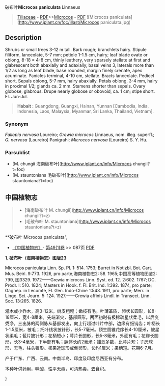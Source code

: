 破布叶**Microcos paniculata** Linnaeus

> [Tiliaceae](http://www.iplant.cn/info/Tiliaceae?t=foc) - [PDF](http://www.iplant.cn/foc/pdf/Tiliaceae.pdf)>>[Microcos](http://www.iplant.cn/info/Microcos?t=foc) - [PDF](http://www.iplant.cn/foc/pdf/Microcos.pdf)
![Microcos paniculata](http://www.iplant.cn/foc/illast/Microcos paniculata.jpg)

## Description

Shrubs or small trees 3-12 m tall. Bark rough; branchlets hairy. Stipule filiform, lanceolate, 5-7 mm; petiole 1-1.5 cm, hairy; leaf blade ovate or oblong, 8-18 × 4-8 cm, thinly leathery, very sparsely stellate at first and glabrescent both abaxially and adaxially, basal veins 3, laterals more than 1/2 as long as leaf blade, base rounded, margin finely crenate, apex acuminate. Panicles terminal, 4-10 cm, stellate. Bracts lanceolate. Pedicel short. Sepals oblong, 5-7 mm, hairy abaxially. Petals oblong, 3-4 mm, hairy in proximal 1/2; glands ca. 2 mm. Stamens shorter than sepals. Ovary globose, glabrous. Drupe nearly globose or obovoid, ca. 1 cm; stipe short. Fl. Jun-Jul.

> **Habait** : 
> Guangdong, Guangxi, Hainan, Yunnan [Cambodia, India, Indonesia, Laos, Malaysia, Myanmar, Sri Lanka, Thailand, Vietnam].

### Synonym
*Fallopia nervosa* Loureiro; *Grewia microcos* Linnaeus, nom. illeg. superfl.; *G. nervosa* (Loureiro) Panigrahi; *Microcos nervosa* (Loureiro) S. Y. Hu.

### Parsublist

* [M.  chungii  海南破布叶](http://www.iplant.cn/info/Microcos chungii?t=foc)
* [M.  stauntoniana  毛破布叶](http://www.iplant.cn/info/Microcos stauntoniana?t=foc)

## 中国植物志

> * [海南破布叶  M.  chungii](http://www.iplant.cn/info/Microcos chungii?t=z)
> * [毛破布叶  M.  stauntoniana](http://www.iplant.cn/info/Microcos stauntoniana?t=z)

**破布叶 Microcos paniculata",

* [《中国植物志》](http://www.iplant.cn/frps)- [第49(1)卷](http://www.iplant.cn/frps/vol/49(1)) >> 087页 [PDF](http://www.iplant.cn/frps/pdf/49(1)/087.PDF)

**1. 破布叶（海南植物志）图版23**

Microcos paniculata Linn. Sp. Pl. 1: 514. 1753; Burret in Notizbl. Bot. Cart. Mus. Beirl. 9:773. 1926, pro parte;海南植物志2: 58. 1965;中国高等植物图鉴2: 799, 图3329. 1972——Grewia microcos Linn. Syst. ed. 12. 2:602. 1767; DC. Prodr. l: 510. 1824; Masters in Hook. f. Fl. Brit. Ind. 1:392. 1874, pro parte; Gagnep. in Lecomte, Fl. Gen. Indo-Chine 1:543. 1911, pro parte; Merr. in Lingo. Sci. Journ. 5: 124. 1927.——Grewia affinis Lindl. in Transect. Linn. Soc. 13:265. 1826.

灌木或小乔木，高3-12米，树皮粗糙；嫩枝有毛。叶薄革质，卵状长圆形，长8-18厘米，宽4-8厘米，先端渐尖，基部圆形，两面初时有极稀疏星状柔毛，以后变秃净，三出脉的两侧脉从基部发出，向上行超过叶片中部，边缘有细钝齿；叶柄长1-1.5厘米，被毛；托叶线状披针形，长5-7毫米。顶生圆锥花序长4-10厘米，被星状柔毛；苞片披针形；花柄短小；萼片长圆形，长5-8毫米，外面有毛；花瓣长圆形，长3-4毫米，下半部有毛；腺体长约2毫米；雄蕊多数，比萼片短；子房球形，无毛，柱头锥形。核果近球形或倒卵形，长约1厘米；果柄短。花期6-7月。

产于广东、广西、云南。中南半岛、印度及印度尼西亚有分布。

本种叶供药用，味酸，性平无毒，可清热毒，去食积。

}